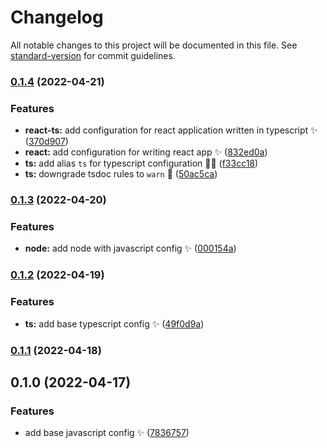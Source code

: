 # Changelog

All notable changes to this project will be documented in this file. See [standard-version](https://github.com/conventional-changelog/standard-version) for commit guidelines.

### [0.1.4](https://github.com/wang1212/eslint-config/compare/v0.1.3...v0.1.4) (2022-04-21)


### Features

* **react-ts:** add configuration for react application written in typescript :sparkles: ([370d907](https://github.com/wang1212/eslint-config/commit/370d907f892ee8087694620159ab2957b5cba550))
* **react:** add configuration for writing react app :sparkles: ([832ed0a](https://github.com/wang1212/eslint-config/commit/832ed0a5e99b9dfe4c4bf80af1ea62b08d7bc339))
* **ts:** add alias `ts` for typescript configuration :technologist: ([f33cc18](https://github.com/wang1212/eslint-config/commit/f33cc18726098aaae16a0e1dcf8bcabd3130e669))
* **ts:** downgrade tsdoc rules to `warn` :wrench: ([50ac5ca](https://github.com/wang1212/eslint-config/commit/50ac5cab4bd734845ef465df2f9f0b436ca3ae60))

### [0.1.3](https://github.com/wang1212/eslint-config/compare/v0.1.2...v0.1.3) (2022-04-20)

### Features

- **node:** add node with javascript config :sparkles: ([000154a](https://github.com/wang1212/eslint-config/commit/000154af9b3c00cb6feaa3243a0037a86195d35b))

### [0.1.2](https://github.com/wang1212/eslint-config/compare/v0.1.1...v0.1.2) (2022-04-19)

### Features

- **ts:** add base typescript config :sparkles: ([49f0d9a](https://github.com/wang1212/eslint-config/commit/49f0d9a7b1a0626489ad46e33a45dadd69eaad63))

### [0.1.1](https://github.com/wang1212/eslint-config/compare/v0.1.0...v0.1.1) (2022-04-18)

## 0.1.0 (2022-04-17)

### Features

- add base javascript config :sparkles: ([7836757](https://github.com/wang1212/eslint-config/commit/783675764e18f0ae2f8ad7970a6cb4ecfecc1ff4))
